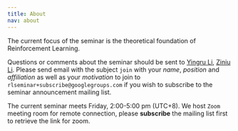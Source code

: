 ```yaml
---
title: About
nav: about
---
```


The current focus of the seminar is the theoretical foundation of Reinforcement Learning.

Questions or comments about the seminar should be sent to
[Yingru Li][yingru], [Ziniu Li][ziniu].
Please send email with the subject `join` with
your *name*, *position* and *affiliation* as well as your *motivation* to join
to `rlseminar+subscribe@googlegroups.com`
if you wish to subscribe to the seminar announcement mailing list.

The current seminar meets Friday, 2:00-5:00 pm (UTC+8).
We host `Zoom` meeting room for remote connection, please **subscribe** the mailing list first
to retrieve the link for zoom.

[yingru]: mailto:yingruli@link.cuhk.edu.cn
[mark]: mailto:mg2289@cornell.edu
[jim]: https://people.orie.cornell.edu/jdai/
[ziniu]: http://liziniu.org

<iframe id="forum_embed"
  src="javascript:void(0)"
  scrolling="no"
  frameborder="0"
  width="900"
  height="700">
</iframe>
<script type="text/javascript">
  document.getElementById('forum_embed').src =
     'https://groups.google.com/forum/embed/?place=forum/rlseminar'
     + '&showsearch=true&showpopout=true&showtabs=false'
     + '&parenturl=' + encodeURIComponent(window.location.href);
</script>
